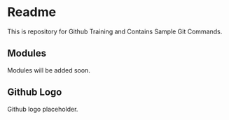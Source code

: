 # Readme
This is repository for Github Training and Contains Sample Git Commands. 

## Modules 
Modules will be added soon.

## Github Logo
Github logo placeholder.

